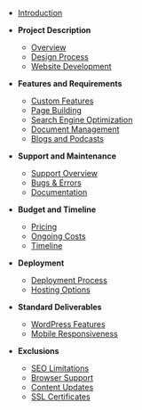 - [Introduction](sections/introduction.md)

- **Project Description**
  - [Overview](sections/project-description.md)
  - [Design Process](sections/design-process.md)
  - [Website Development](sections/website-development.md)

- **Features and Requirements**
  - [Custom Features](sections/features.md)
  - [Page Building](sections/page-building.md)
  - [Search Engine Optimization](sections/seo.md)
  - [Document Management](sections/document-management.md)
  - [Blogs and Podcasts](sections/blogs-podcasts.md)

- **Support and Maintenance**
  - [Support Overview](sections/support.md)
  - [Bugs & Errors](sections/bugs-errors.md)
  - [Documentation](sections/documentation.md)

- **Budget and Timeline**
  - [Pricing](sections/pricing.md)
  - [Ongoing Costs](sections/ongoing-costs.md)
  - [Timeline](sections/timeline.md)

- **Deployment**
  - [Deployment Process](sections/deployment.md)
  - [Hosting Options](sections/hosting.md)

- **Standard Deliverables**
  - [WordPress Features](sections/wordpress-features.md)
  - [Mobile Responsiveness](sections/mobile-responsive.md)

- **Exclusions**
  - [SEO Limitations](sections/exclusions-seo.md)
  - [Browser Support](sections/exclusions-browsers.md)
  - [Content Updates](sections/exclusions-content.md)
  - [SSL Certificates](sections/exclusions-ssl.md)
